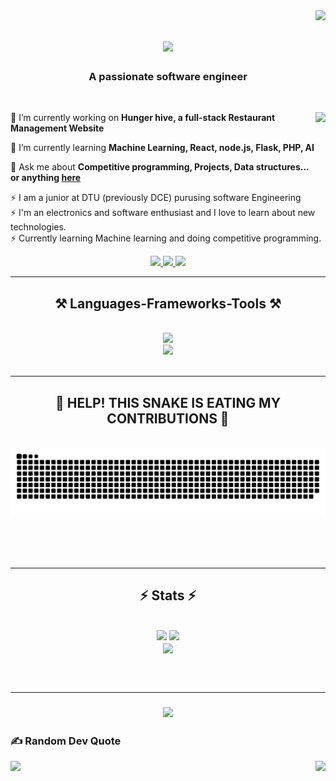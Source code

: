 <img align="right" src="https://visitcount.itsvg.in/api?id=UTSAV73&icon=7&color=5" />

<h1 align="center">
    <img src="https://readme-typing-svg.herokuapp.com/?font=Righteous&size=35&center=true&vCenter=true&width=500&height=70&duration=4000&lines=Hi+There+!+👋;+I'm+Utsav+Joshi+!;" />
</h1>

<h3 align="center">A passionate software engineer </h3>

<br/>

<div align="left">
    
 <img align="right" height="150" src="https://media.tenor.com/VpZ2Nf5gdRYAAAAM/pc-banging.gif" />
 
 🔭 I’m currently working on **Hunger hive, a full-stack Restaurant Management Website**

 
 🌱 I’m currently learning **Machine Learning, React, node.js, Flask, PHP, AI**    


 💬 Ask me about **Competitive programming, Projects, Data structures... or anything [here](https://github.com/UTSAV73/UTSAV73/issues)**

 ⚡ I am a junior at DTU (previously DCE) purusing software Engineering</br>
 ⚡ I'm an electronics and software enthusiast and I love to learn about new technologies.</br>
 ⚡ Currently learning Machine learning and doing competitive programming.</br>
 
 </div>

   
<div align="center"> 
  <a href="mailto:utsavj2@gmail.com">
    <img src="https://img.shields.io/badge/Gmail-333333?style=for-the-badge&logo=gmail&logoColor=red" />
  </a>
  <a href="www.linkedin.com/in/ujjj" target="_blank">
    <img src="https://img.shields.io/badge/LinkedIn-0077B5?style=for-the-badge&logo=linkedin&logoColor=white" target="_blank" />
  </a>
  <a href="https://vocal-starburst-5eb621.netlify.app/">
     <img src="https://img.shields.io/badge/Portfolio-FF5722?style=for-the-badge&logo=todoist&logoColor=white" target="_blank" /> 
  </a>
</div>

 <hr/>
 
<h2 align="center">⚒️ Languages-Frameworks-Tools ⚒️</h2>
<br/>
<div align="center">
    <img src="https://skillicons.dev/icons?i=nodejs,github,python,javascript,mongodb,c,cpp,php" /><br>
    <img src="https://skillicons.dev/icons?i=react,bootstrap,mysql,flask,html,css,vscode,figma,git" />
</div>

<br/>
<hr/>

<div align="center">
  <h2>🐍 HELP! THIS SNAKE IS EATING MY CONTRIBUTIONS 🐍</h2>
  <br>
  <img alt="snake eating my contributions" src="https://raw.githubusercontent.com/salesp07/salesp07/output/github-contribution-grid-snake.svg" />
  
  <br/><br/><br/>
</div>

<hr/>

<h2 align="center">⚡ Stats ⚡</h2>
<br>
<div align=center>
<img width=390 src="https://github-readme-stats.vercel.app/api?username=UTSAV73&theme=synthwave&hide_border=false&include_all_commits=false&count_private=true"/>
    
  <img width=390 src="https://github-readme-streak-stats.herokuapp.com/?user=UTSAV73&theme=synthwave&hide_border=false" />
  <br/>
  <img width=325 align="center" src="https://github-readme-stats.vercel.app/api/top-langs/?username=UTSAV73&theme=synthwave&hide_border=false&include_all_commits=false&count_private=true&layout=compact" />
</div>


<br/><br/>
<hr/>

<h3 align="center">
    <img src="https://readme-typing-svg.herokuapp.com/?font=Righteous&size=25&center=true&vCenter=true&width=500&height=70&duration=4000&lines=Thanks+for+visiting!+✌️;+Shoot+me+a+message+on+Linkedin+!;I'm+always+ready+to+learn+😎;">
</h3>

### ✍️ Random Dev Quote
<img align="right" height="150" src="https://thumbs.gfycat.com/CheerySeparateGoldeneye-size_restricted.gif" />

![](https://quotes-github-readme.vercel.app/api?type=horizontal&theme=radical)

<br/>


